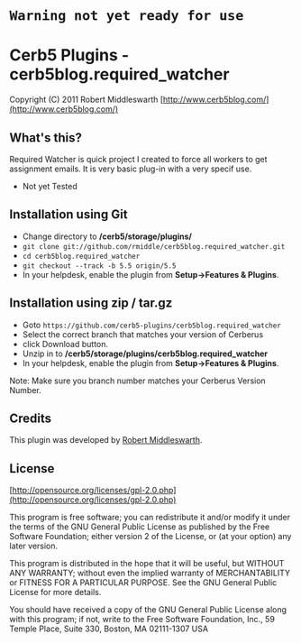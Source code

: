 `Warning not yet ready for use`
===========================================

Cerb5 Plugins - cerb5blog.required_watcher
===========================================
Copyright (C) 2011 Robert Middleswarth
[http://www.cerb5blog.com/](http://www.cerb5blog.com/)  

What's this?
------------
Required Watcher is quick project I created to force all workers to get assignment emails. It is very basic plug-in with a very specif use.

* Not yet Tested

Installation using Git
------------
* Change directory to **/cerb5/storage/plugins/**
* `git clone git://github.com/rmiddle/cerb5blog.required_watcher.git`
* `cd cerb5blog.required_watcher`
* `git checkout --track -b 5.5 origin/5.5`
* In your helpdesk, enable the plugin from **Setup->Features & Plugins**.

Installation using zip / tar.gz
------------
* Goto `https://github.com/cerb5-plugins/cerb5blog.required_watcher`
* Select the correct branch that matches your version of Cerberus
* click Download button.
* Unzip in to **/cerb5/storage/plugins/cerb5blog.required_watcher**
* In your helpdesk, enable the plugin from **Setup->Features & Plugins**.

Note: Make sure you branch number matches your Cerberus Version Number.

Credits
-------
This plugin was developed by [Robert Middleswarth](http://www.cerb5blog.com/).

License
-------

[http://opensource.org/licenses/gpl-2.0.php](http://opensource.org/licenses/gpl-2.0.php)  

This program is free software; you can redistribute it and/or modify it under the terms of the GNU General Public License as published by the Free Software Foundation; either version 2 of the License, or (at your option) any later version.

This program is distributed in the hope that it will be useful, but WITHOUT ANY WARRANTY; without even the implied warranty of MERCHANTABILITY or FITNESS FOR A PARTICULAR PURPOSE. See the GNU General Public License for more details.

You should have received a copy of the GNU General Public License along with this program; if not, write to the Free Software Foundation, Inc., 59 Temple Place, Suite 330, Boston, MA 02111-1307 USA
